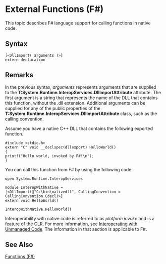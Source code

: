 # External Functions (F#)

This topic describes F# language support for calling functions in native code.


## Syntax

```
[<DllImport( arguments )>]
extern declaration
```

## Remarks
In the previous syntax, *arguments* represents arguments that are supplied to the **T:System.Runtime.InteropServices.DllImportAttribute** attribute. The first argument is a string that represents the name of the DLL that contains this function, without the .dll extension. Additional arguments can be supplied for any of the public properties of the **T:System.Runtime.InteropServices.DllImportAttribute** class, such as the calling convention.

Assume you have a native C++ DLL that contains the following exported function.


```cpp#
#include <stdio.h>
extern "C" void __declspec(dllexport) HelloWorld()
{
printf("Hello world, invoked by F#!\n");
}
```
You can call this function from F# by using the following code.


```f#
open System.Runtime.InteropServices

module InteropWithNative =
[<DllImport(@"C:\bin\nativedll", CallingConvention = CallingConvention.Cdecl)>]
extern void HelloWorld()

InteropWithNative.HelloWorld()
```
Interoperability with native code is referred to as *platform invoke* and is a feature of the CLR. For more information, see [Interoperating with Unmanaged Code](Interoperating+with+Unmanaged+Code.md). The information in that section is applicable to F#.


## See Also
[Functions &#40;F&#35;&#41;](Functions+%28FSharp%29.md)

